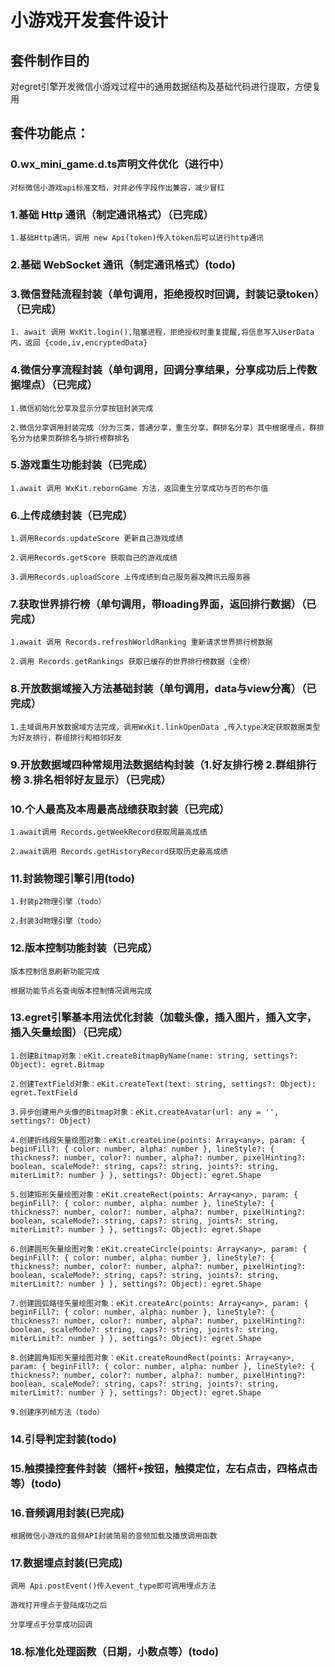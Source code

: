 # 小游戏开发套件设计

## 套件制作目的

对egret引擎开发微信小游戏过程中的通用数据结构及基础代码进行提取，方便复用

## 套件功能点：

### 0.wx_mini_game.d.ts声明文件优化（进行中）

    对标微信小游戏api标准文档，对非必传字段作出兼容，减少冒红

### 1.基础 Http 通讯（制定通讯格式）（已完成）

    1.基础Http通讯，调用 new Api(token)传入token后可以进行http通讯

### 2.基础 WebSocket 通讯（制定通讯格式）(todo)

### 3.微信登陆流程封装（单句调用，拒绝授权时回调，封装记录token）（已完成）

    1. await 调用 WxKit.login(),阻塞进程，拒绝授权时重复提醒,将信息写入UserData内，返回 {code,iv,encryptedData}

### 4.微信分享流程封装（单句调用，回调分享结果，分享成功后上传数据埋点）（已完成）

    1.微信初始化分享及显示分享按钮封装完成

    2.微信分享调用封装完成（分为三类，普通分享，重生分享，群排名分享）其中根据埋点，群排名分为结果页群排名与排行榜群排名

### 5.游戏重生功能封装（已完成）

    1.await 调用 WxKit.rebornGame 方法，返回重生分享成功与否的布尔值

### 6.上传成绩封装（已完成）

    1.调用Records.updateScore 更新自己游戏成绩

    2.调用Records.getScore 获取自己的游戏成绩

    3.调用Records.uploadScore 上传成绩到自己服务器及腾讯云服务器

### 7.获取世界排行榜（单句调用，带loading界面，返回排行数据）（已完成）

    1.await 调用 Records.refreshWorldRanking 重新请求世界排行榜数据

    2.调用 Records.getRankings 获取已缓存的世界排行榜数据（全榜）

### 8.开放数据域接入方法基础封装（单句调用，data与view分离）（已完成）

    1.主域调用开放数据域方法完成，调用WxKit.linkOpenData ,传入type决定获取数据类型为好友排行，群组排行和相邻好友

### 9.开放数据域四种常规用法数据结构封装（1.好友排行榜 2.群组排行榜 3.排名相邻好友显示）（已完成）


### 10.个人最高及本周最高战绩获取封装（已完成）

    1.await调用 Records.getWeekRecord获取周最高成绩

    2.await调用 Records.getHistoryRecord获取历史最高成绩

### 11.封装物理引擎引用(todo)

    1.封装p2物理引擎（todo）

    2.封装3d物理引擎（todo）

### 12.版本控制功能封装（已完成）

    版本控制信息刷新功能完成

    根据功能节点名查询版本控制情况调用完成

### 13.egret引擎基本用法优化封装（加载头像，插入图片，插入文字，插入矢量绘图）（已完成）

    1.创建Bitmap对象：eKit.createBitmapByName(name: string, settings?: Object): egret.Bitmap

    2.创建TextField对象：eKit.createText(text: string, settings?: Object): egret.TextField

    3.异步创建用户头像的Bitmap对象：eKit.createAvatar(url: any = '', settings?: Object)

    4.创建折线段矢量绘图对象：eKit.createLine(points: Array<any>, param: { beginFill?: { color: number, alpha: number }, lineStyle?: { thickness?: number, color?: number, alpha?: number, pixelHinting?: boolean, scaleMode?: string, caps?: string, joints?: string, miterLimit?: number } }, settings?: Object): egret.Shape

    5.创建矩形矢量绘图对象：eKit.createRect(points: Array<any>, param: { beginFill?: { color: number, alpha: number }, lineStyle?: { thickness?: number, color?: number, alpha?: number, pixelHinting?: boolean, scaleMode?: string, caps?: string, joints?: string, miterLimit?: number } }, settings?: Object): egret.Shape

    6.创建圆形矢量绘图对象：eKit.createCircle(points: Array<any>, param: { beginFill?: { color: number, alpha: number }, lineStyle?: { thickness?: number, color?: number, alpha?: number, pixelHinting?: boolean, scaleMode?: string, caps?: string, joints?: string, miterLimit?: number } }, settings?: Object): egret.Shape

    7.创建圆弧路径矢量绘图对象：eKit.createArc(points: Array<any>, param: { beginFill?: { color: number, alpha: number }, lineStyle?: { thickness?: number, color?: number, alpha?: number, pixelHinting?: boolean, scaleMode?: string, caps?: string, joints?: string, miterLimit?: number } }, settings?: Object): egret.Shape

    8.创建圆角矩形矢量绘图对象：eKit.createRoundRect(points: Array<any>, param: { beginFill?: { color: number, alpha: number }, lineStyle?: { thickness?: number, color?: number, alpha?: number, pixelHinting?: boolean, scaleMode?: string, caps?: string, joints?: string, miterLimit?: number } }, settings?: Object): egret.Shape

    9.创建序列帧方法（todo）

### 14.引导判定封装(todo)

### 15.触摸操控套件封装（摇杆+按钮，触摸定位，左右点击，四格点击等）(todo)

### 16.音频调用封装(已完成)

    根据微信小游戏的音频API封装简易的音频加载及播放调用函数

### 17.数据埋点封装(已完成)
    
    调用 Api.postEvent()传入event_type即可调用埋点方法

    游戏打开埋点于登陆成功之后

    分享埋点于分享成功回调

### 18.标准化处理函数（日期，小数点等）(todo)

